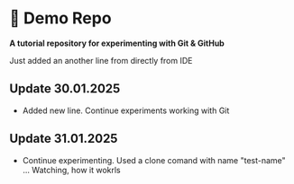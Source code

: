# 🚀 Demo Repo 
**A tutorial repository for experimenting with Git & GitHub** 

Just added an another line from directly from IDE

## Update 30.01.2025

- Added new line. Continue experiments working with Git


## Update 31.01.2025

- Continue experimenting. Used a clone comand with name  "test-name" ... Watching, how it wokrls